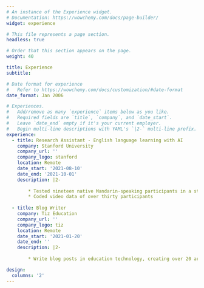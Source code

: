 ```yaml
---
# An instance of the Experience widget.
# Documentation: https://wowchemy.com/docs/page-builder/
widget: experience

# This file represents a page section.
headless: true

# Order that this section appears on the page.
weight: 40

title: Experience
subtitle:

# Date format for experience
#   Refer to https://wowchemy.com/docs/customization/#date-format
date_format: Jan 2006

# Experiences.
#   Add/remove as many `experience` items below as you like.
#   Required fields are `title`, `company`, and `date_start`.
#   Leave `date_end` empty if it's your current employer.
#   Begin multi-line descriptions with YAML's `|2-` multi-line prefix.
experience:
  - title: Research Assistant - English language learning with AI
    company: Stanford University
    company_url: ''
    company_logo: stanford
    location: Remote
    date_start: '2021-08-10'
    date_end: '2021-10-01'
    description: |2-
        
        * Tested nineteen native Mandarin-speaking participants in a study investigating their use of English with AI partners
        * Coded video data of over thirty participants
        
  - title: Blog Writer
    company: Tiz Education
    company_url: ''
    company_logo: tiz
    location: Remote
    date_start: '2021-01-20'
    date_end: ''
    description: |2-
    
        * Write blog posts in education technology, creating over 20 articles and accumulating more than 4000 views

design:
  columns: '2'
---
```

